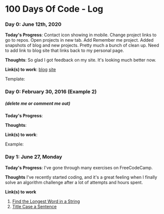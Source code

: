 # 100 Days Of Code - Log

### Day 0: June 12th, 2020

**Today's Progress**: Contact icon showing in mobile. Change project links to go to repos. Open projects in new tab. Add Remember me project. Added snapshots of blog and new projects. Pretty much a bunch of clean up. Need to add link to blog site that links back to my personal page.

**Thoughts**: So glad I got feedback on my site. It's looking much better now.

**Link(s) to work**:
[blog](https://my-experience.netlify.app)
[site](https://tia-rose.dev/#)

Template:

### Day 0: February 30, 2016 (Example 2)
##### (delete me or comment me out)

**Today's Progress**:

**Thoughts**:

**Link(s) to work**:

Example:

### Day 1: June 27, Monday

**Today's Progress**: I've gone through many exercises on FreeCodeCamp.

**Thoughts** I've recently started coding, and it's a great feeling when I finally solve an algorithm challenge after a lot of attempts and hours spent.

**Link(s) to work**
1. [Find the Longest Word in a String](https://www.freecodecamp.com/challenges/find-the-longest-word-in-a-string)
2. [Title Case a Sentence](https://www.freecodecamp.com/challenges/title-case-a-sentence)
